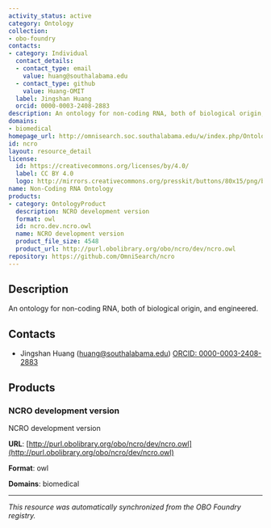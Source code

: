 ```yaml
---
activity_status: active
category: Ontology
collection:
- obo-foundry
contacts:
- category: Individual
  contact_details:
  - contact_type: email
    value: huang@southalabama.edu
  - contact_type: github
    value: Huang-OMIT
  label: Jingshan Huang
  orcid: 0000-0003-2408-2883
description: An ontology for non-coding RNA, both of biological origin, and engineered.
domains:
- biomedical
homepage_url: http://omnisearch.soc.southalabama.edu/w/index.php/Ontology
id: ncro
layout: resource_detail
license:
  id: https://creativecommons.org/licenses/by/4.0/
  label: CC BY 4.0
  logo: http://mirrors.creativecommons.org/presskit/buttons/80x15/png/by.png
name: Non-Coding RNA Ontology
products:
- category: OntologyProduct
  description: NCRO development version
  format: owl
  id: ncro.dev.ncro.owl
  name: NCRO development version
  product_file_size: 4548
  product_url: http://purl.obolibrary.org/obo/ncro/dev/ncro.owl
repository: https://github.com/OmniSearch/ncro
---
```

## Description

An ontology for non-coding RNA, both of biological origin, and engineered.

## Contacts

- Jingshan Huang (huang@southalabama.edu) [ORCID: 0000-0003-2408-2883](https://orcid.org/0000-0003-2408-2883)

## Products

### NCRO development version

NCRO development version

**URL**: [http://purl.obolibrary.org/obo/ncro/dev/ncro.owl](http://purl.obolibrary.org/obo/ncro/dev/ncro.owl)

**Format**: owl

**Domains**: biomedical

---

*This resource was automatically synchronized from the OBO Foundry registry.*